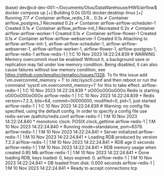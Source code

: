 (base) dev@cd-dev-001:~/Documents/Otus/DataWarehouse/HW5/airflow$ docker compose up
    [+] Building 0.0s (0/0)                                    docker:desktop-linux
    [+] Running 7/7
    ✔ Container airflow_redis_1              R...                             0.3s 
    ✔ Container airflow_postgres_1           Recreated                        0.2s 
    ✔ Container airflow-airflow-scheduler-1  Created                          0.1s 
    ✔ Container airflow_airflow-init_1       Recreated                        0.2s 
    ✔ Container airflow-airflow-worker-1     Created                          0.1s 
    ✔ Container airflow-flower-1             Created                          0.1s 
    ✔ Container airflow-airflow-webserver-1  Created                          0.1s 
    Attaching to airflow-airflow-init-1, airflow-airflow-scheduler-1, airflow-airflow-webserver-1, airflow-airflow-worker-1, airflow-flower-1, airflow-postgres-1, airflow-redis-1
    airflow-redis-1              | 1:C 10 Nov 2023 14:22:24.839 # WARNING Memory overcommit must be enabled! Without it, a background save or replication may fail under low memory condition. Being disabled, it can also cause failures without low memory condition, see https://github.com/jemalloc/jemalloc/issues/1328. To fix this issue add 'vm.overcommit_memory = 1' to /etc/sysctl.conf and then reboot or run the command 'sysctl vm.overcommit_memory=1' for this to take effect.
    airflow-redis-1              | 1:C 10 Nov 2023 14:22:24.839 * oO0OoO0OoO0Oo Redis is starting oO0OoO0OoO0Oo
    airflow-redis-1              | 1:C 10 Nov 2023 14:22:24.839 * Redis version=7.2.3, bits=64, commit=00000000, modified=0, pid=1, just started
    airflow-redis-1              | 1:C 10 Nov 2023 14:22:24.839 # Warning: no config file specified, using the default config. In order to specify a config file use redis-server /path/to/redis.conf
    airflow-redis-1              | 1:M 10 Nov 2023 14:22:24.840 * monotonic clock: POSIX clock_gettime
    airflow-redis-1              | 1:M 10 Nov 2023 14:22:24.840 * Running mode=standalone, port=6379.
    airflow-redis-1              | 1:M 10 Nov 2023 14:22:24.841 * Server initialized
    airflow-redis-1              | 1:M 10 Nov 2023 14:22:24.841 * Loading RDB produced by version 7.2.3
    airflow-redis-1              | 1:M 10 Nov 2023 14:22:24.841 * RDB age 0 seconds
    airflow-redis-1              | 1:M 10 Nov 2023 14:22:24.841 * RDB memory usage when created 0.85 Mb
    airflow-redis-1              | 1:M 10 Nov 2023 14:22:24.841 * Done loading RDB, keys loaded: 0, keys expired: 0.
    airflow-redis-1              | 1:M 10 Nov 2023 14:22:24.841 * DB loaded from disk: 0.000 seconds
    airflow-redis-1              | 1:M 10 Nov 2023 14:22:24.841 * Ready to accept connections tcp